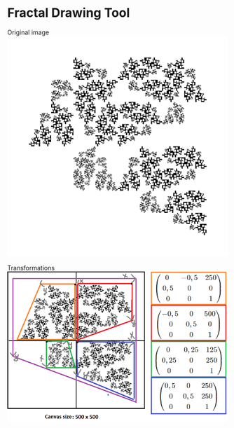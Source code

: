 # Fractal Drawing Tool

Original image
![original](image-original.png)

Transformations
![explained](image-explained.png)
